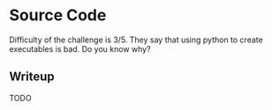 # Source Code
Difficulty of the challenge is 3/5.
They say that using python to create executables is bad. Do you know why?

## Writeup
TODO
